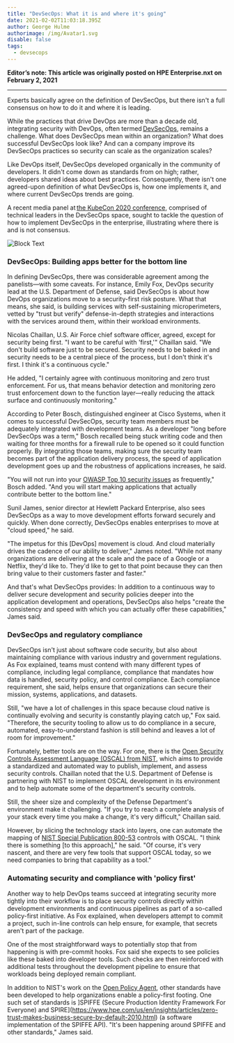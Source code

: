 ```yaml
---
title: "DevSecOps: What it is and where it's going"
date: 2021-02-02T11:03:18.395Z
author: George Hulme
authorimage: /img/Avatar1.svg
disable: false
tags:
  - devsecops
---
```

**Editor’s note: This article was originally posted on HPE Enterprise.nxt on February 2, 2021** 

- - -

Experts basically agree on the definition of DevSecOps, but there isn't a full consensus on how to do it and where it is leading. 

While the practices that drive DevOps are more than a decade old, integrating security with DevOps, often termed [DevSecOps](https://resources.whitesourcesoftware.com/blog-whitesource/devsecops), remains a challenge. What does DevSecOps mean within an organization? What does successful DevSecOps look like? And can a company improve its DevSecOps practices so security can scale as the organization scales? 

Like DevOps itself, DevSecOps developed organically in the community of developers. It didn't come down as standards from on high; rather, developers shared ideas about best practices. Consequently, there isn't one agreed-upon definition of what DevSecOps is, how one implements it, and where current DevSecOps trends are going. 

A recent media panel at [the KubeCon 2020 conference](https://events.linuxfoundation.org/kubecon-cloudnativecon-north-america/https://events.linuxfoundation.org/kubecon-cloudnativecon-north-america/), comprised of technical leaders in the DevSecOps space, sought to tackle the question of how to implement DevSecOps in the enterprise, illustrating where there is and is not consensus. 

![Block Text](/img/devsecops_-what-it-is-and-where-it-s-going.png "Block text")

### DevSecOps: Building apps better for the bottom line

In defining DevSecOps, there was considerable agreement among the panelists—with some caveats. For instance, Emily Fox, DevOps security lead at the U.S. Department of Defense, said DevSecOps is about how DevOps organizations move to a security-first risk posture. What that means, she said, is building services with self-sustaining microperimeters, vetted by "trust but verify" defense-in-depth strategies and interactions with the services around them, within their workload environments.

Nicolas Chaillan, U.S. Air Force chief software officer, agreed, except for security being first. "I want to be careful with 'first,'" Chaillan said. "We don't build software just to be secured. Security needs to be baked in and security needs to be a central piece of the process, but I don't think it's first. I think it's a continuous cycle."

He added, "I certainly agree with continuous monitoring and zero trust enforcement. For us, that means behavior detection and monitoring zero trust enforcement down to the function layer—really reducing the attack surface and continuously monitoring."

According to Peter Bosch, distinguished engineer at Cisco Systems, when it comes to successful DevSecOps, security team members must be adequately integrated with development teams. As a developer "long before DevSecOps was a term," Bosch recalled being stuck writing code and then waiting for three months for a firewall rule to be opened so it could function properly. By integrating those teams, making sure the security team becomes part of the application delivery process, the speed of application development goes up and the robustness of applications increases, he said.

"You will not run into your [OWASP Top 10 security issues](https://owasp.org/www-project-top-ten/) as frequently," Bosch added. "And you will start making applications that actually contribute better to the bottom line."

Sunil James, senior director at Hewlett Packard Enterprise, also sees DevSecOps as a way to move development efforts forward securely and quickly. When done correctly, DevSecOps enables enterprises to move at "cloud speed," he said.

"The impetus for this [DevOps] movement is cloud. And cloud materially drives the cadence of our ability to deliver," James noted. "While not many organizations are delivering at the scale and the pace of a Google or a Netflix, they'd like to. They'd like to get to that point because they can then bring value to their customers faster and faster."

And that's what DevSecOps provides: In addition to a continuous way to deliver secure development and security policies deeper into the application development and operations, DevSecOps also helps "create the consistency and speed with which you can actually offer these capabilities," James said.

### DevSecOps and regulatory compliance

DevSecOps isn't just about software code security, but also about maintaining compliance with various industry and government regulations. As Fox explained, teams must contend with many different types of compliance, including legal compliance, compliance that mandates how data is handled, security policy, and control compliance. Each compliance requirement, she said, helps ensure that organizations can secure their mission, systems, applications, and datasets.

Still, "we have a lot of challenges in this space because cloud native is continually evolving and security is constantly playing catch up," Fox said. "Therefore, the security tooling to allow us to do compliance in a secure, automated, easy-to-understand fashion is still behind and leaves a lot of room for improvement."

Fortunately, better tools are on the way. For one, there is the [Open Security Controls Assessment Language (OSCAL) from NIST](https://pages.nist.gov/OSCAL/), which aims to provide a standardized and automated way to publish, implement, and assess security controls. Chaillan noted that the U.S. Department of Defense is partnering with NIST to implement OSCAL development in its environment and to help automate some of the department's security controls.

Still, the sheer size and complexity of the Defense Department's environment make it challenging. "If you try to reach a complete analysis of your stack every time you make a change, it's very difficult," Chaillan said.

However, by slicing the technology stack into layers, one can automate the mapping of [NIST Special Publication 800-53](https://nvd.nist.gov/800-53) controls with OSCAL. "I think there is something [to this approach]," he said. "Of course, it's very nascent, and there are very few tools that support OSCAL today, so we need companies to bring that capability as a tool."

### Automating security and compliance with 'policy first'

Another way to help DevOps teams succeed at integrating security more tightly into their workflow is to place security controls directly within development environments and continuous pipelines as part of a so-called policy-first initiative. As Fox explained, when developers attempt to commit a project, such in-line controls can help ensure, for example, that secrets aren't part of the package.

One of the most straightforward ways to potentially stop that from happening is with pre-commit hooks. Fox said she expects to see policies like these baked into developer tools. Such checks are then reinforced with additional tests throughout the development pipeline to ensure that workloads being deployed remain compliant.

In addition to NIST's work on the [Open Policy Agent](https://www.openpolicyagent.org/), other standards have been developed to help organizations enable a policy-first footing. One such set of standards is ]SPIFFE (Secure Production Identity Framework For Everyone) and SPIRE](https://www.hpe.com/us/en/insights/articles/zero-trust-makes-business-secure-by-default-2010.html) (a software implementation of the SPIFFE API). "It's been happening around SPIFFE and other standards," James said.


